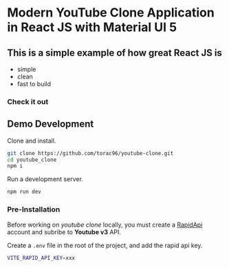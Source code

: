 # Modern YouTube Clone Application in React JS with Material UI 5

## This is a simple example of how great React JS is 

* simple
* clean
* fast to build

### Check it out

## Demo Development

Clone and install.

```bash
git clone https://github.com/torac96/youtube-clone.git
cd youtube_clone
npm i
```

Run a development server.

```bash
npm run dev
```

### Pre-Installation
Before working on *youtube clone* locally, you must create a [RapidApi](https://rapidapi.com/hub "RapidApi") account and subribe to **Youtube v3** API.

Create a `.env` file in the root of the project, and add the rapid api key.

```bash
VITE_RAPID_API_KEY=xxx
```


